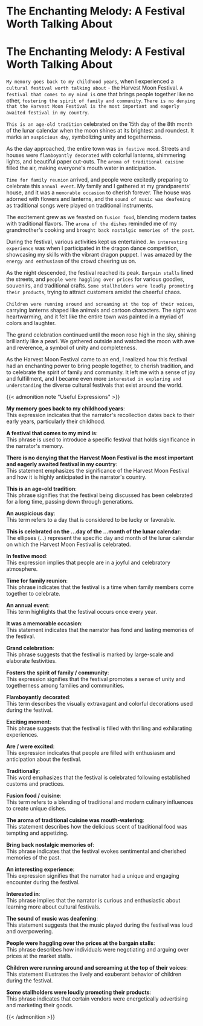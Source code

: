 # The Enchanting Melody: A Festival Worth Talking About


# The Enchanting Melody: A Festival Worth Talking About

`My memory goes back to my childhood years`, when I experienced a `cultural festival worth talking about` - the Harvest Moon Festival. `A festival that comes to my mind is` one that brings people together like no other, `fostering the spirit of family and community`. `There is no denying that the Harvest Moon Festival is the most important and eagerly awaited festival in my country`.

`This is an age-old tradition` celebrated on the 15th day of the 8th month of the lunar calendar when the moon shines at its brightest and roundest. It marks an `auspicious day`, symbolizing unity and togetherness.

As the day approached, the entire town was `in festive mood`. Streets and houses were `flamboyantly decorated` with colorful lanterns, shimmering lights, and beautiful paper cut-outs. The `aroma of traditional cuisine` filled the air, making everyone's mouth water in anticipation.

`Time for family reunion` arrived, and people were excitedly preparing to celebrate this `annual event`. My family and I gathered at my grandparents' house, and it was a `memorable occasion` to cherish forever. The house was adorned with flowers and lanterns, and the `sound of music was deafening` as traditional songs were played on traditional instruments.

The excitement grew as we feasted on `fusion food`, blending modern tastes with traditional flavors. The `aroma of the dishes` reminded me of my grandmother's cooking and `brought back nostalgic memories of the past`.

During the festival, various activities kept us entertained. `An interesting experience` was when I participated in the dragon dance competition, showcasing my skills with the vibrant dragon puppet. I was amazed by the `energy and enthusiasm` of the crowd cheering us on.

As the night descended, the festival reached its peak. `Bargain stalls` lined the streets, and `people were haggling over prices` for various goodies, souvenirs, and traditional crafts. `Some stallholders were loudly promoting their products`, trying to attract customers amidst the cheerful chaos.

`Children were running around and screaming at the top of their voices`, carrying lanterns shaped like animals and cartoon characters. The sight was heartwarming, and it felt like the entire town was painted in a myriad of colors and laughter.

The grand celebration continued until the moon rose high in the sky, shining brilliantly like a pearl. We gathered outside and watched the moon with awe and reverence, a symbol of unity and completeness.

As the Harvest Moon Festival came to an end, I realized how this festival had an enchanting power to bring people together, to cherish tradition, and to celebrate the spirit of family and community. It left me with a sense of joy and fulfillment, and I became even more `interested in exploring and understanding` the diverse cultural festivals that exist around the world.

{{< admonition note "Useful Expressions" >}}

**My memory goes back to my childhood years**:   
This expression indicates that the narrator's recollection dates back to their early years, particularly their childhood.

**A festival that comes to my mind is**:  
This phrase is used to introduce a specific festival that holds significance in the narrator's memory.

**There is no denying that the Harvest Moon Festival is the most important and eagerly awaited festival in my country**:  
This statement emphasizes the significance of the Harvest Moon Festival and how it is highly anticipated in the narrator's country.

**This is an age-old tradition**:  
This phrase signifies that the festival being discussed has been celebrated for a long time, passing down through generations.

**An auspicious day**:  
This term refers to a day that is considered to be lucky or favorable.

**This is celebrated on the ...day of the ...month of the lunar calendar**:  
The ellipses (...) represent the specific day and month of the lunar calendar on which the Harvest Moon Festival is celebrated.

**In festive mood**:  
This expression implies that people are in a joyful and celebratory atmosphere.

**Time for family reunion**:  
This phrase indicates that the festival is a time when family members come together to celebrate.

**An annual event**:  
This term highlights that the festival occurs once every year.

**It was a memorable occasion**:  
This statement indicates that the narrator has fond and lasting memories of the festival.

**Grand celebration**:  
This phrase suggests that the festival is marked by large-scale and elaborate festivities.

**Fosters the spirit of family / community**:  
This expression signifies that the festival promotes a sense of unity and togetherness among families and communities.

**Flamboyantly decorated**:  
This term describes the visually extravagant and colorful decorations used during the festival.

**Exciting moment**:   
This phrase suggests that the festival is filled with thrilling and exhilarating experiences.

**Are / were excited**:   
This expression indicates that people are filled with enthusiasm and anticipation about the festival.

**Traditionally**:  
This word emphasizes that the festival is celebrated following established customs and practices.

**Fusion food / cuisine**:  
This term refers to a blending of traditional and modern culinary influences to create unique dishes.

**The aroma of traditional cuisine was mouth-watering**:  
This statement describes how the delicious scent of traditional food was tempting and appetizing.

**Bring back nostalgic memories of**:   
This phrase indicates that the festival evokes sentimental and cherished memories of the past.

**An interesting experience**:  
This expression signifies that the narrator had a unique and engaging encounter during the festival.

**Interested in**:  
This phrase implies that the narrator is curious and enthusiastic about learning more about cultural festivals.

**The sound of music was deafening**:   
This statement suggests that the music played during the festival was loud and overpowering.

**People were haggling over the prices at the bargain stalls**:   
This phrase describes how individuals were negotiating and arguing over prices at the market stalls.

**Children were running around and screaming at the top of their voices**:   
This statement illustrates the lively and exuberant behavior of children during the festival.

**Some stallholders were loudly promoting their products**:   
This phrase indicates that certain vendors were energetically advertising and marketing their goods.

{{< /admonition >}}
